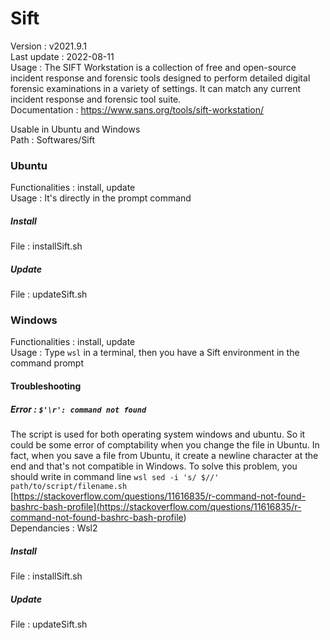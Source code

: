 # Sift  
  
Version : v2021.9.1  
Last update : 2022-08-11  
Usage : The SIFT Workstation is a collection of free and open-source incident response and forensic tools designed to perform detailed digital forensic examinations in a variety of settings. It can match any current incident response and forensic tool suite.  
Documentation : https://www.sans.org/tools/sift-workstation/  
  
Usable in Ubuntu and Windows  
Path : Softwares/Sift  
  
### Ubuntu  
  
Functionalities : install, update  
Usage : It's directly in the prompt command  
  
  
##### Install  
  
File : installSift.sh  
  
##### Update  
  
File : updateSift.sh  
  
### Windows  
  
Functionalities : install, update  
Usage : Type `wsl` in a terminal, then you have a Sift environment in the command prompt  
#### Troubleshooting  
  
##### Error : `$'\r': command not found`  
  
The script is used for both operating system windows and ubuntu. So it could be some error of comptability when you change the file in Ubuntu. In fact, when you save a file from Ubuntu, it create a newline character at the end and that's not compatible in Windows. To solve this problem, you should write in command line `wsl sed -i 's/$//' path/to/script/filename.sh`  
[https://stackoverflow.com/questions/11616835/r-command-not-found-bashrc-bash-profile](<https://stackoverflow.com/questions/11616835/r-command-not-found-bashrc-bash-profile>)  
Dependancies : Wsl2  
  
##### Install  
  
File : installSift.sh  
  
##### Update  
  
File : updateSift.sh  
  
